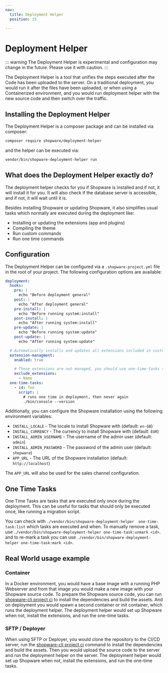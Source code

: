 ```yaml
---
nav:
  title: Deployment Helper
  position: 15

---
```


# Deployment Helper

::: warning
The Deployment Helper is experimental and configuration may change in the future. Please use it with caution.
:::

The Deployment Helper is a tool that unifies the steps executed after the Code has been uploaded to the server. On a traditional deployment, you would run it after the files have been uploaded, or when using a Containerized environment, and you would run deployment helper with the new source code and then switch over the traffic.

## Installing the Deployment Helper

The Deployment Helper is a composer package and can be installed via composer:

```bash
composer require shopware/deployment-helper
```

and the helper can be executed via:

```bash
vendor/bin/shopware-deployment-helper run
```

## What does the Deployment Helper exactly do?

The deployment helper checks for you if Shopware is installed and if not, it will install it for you. It will also check if the database server is accessible, and if not, it will wait until it is.

Besides installing Shopware or updating Shopware, it also simplifies usual tasks which normally are executed during the deployment like:

- Installing or updating the extensions (app and plugins)
- Compiling the theme
- Run custom commands
- Run one time commands

## Configuration

The Deployment Helper can be configured via a `.shopware-project.yml` file in the root of your project. The following configuration options are available:

```yaml
deployment:
  hooks:
    pre: |
      echo "Before deployment general"
    post: |
      echo "After deployment general"
    pre-install: |
      echo "Before running system:install"
    post-install: |
      echo "After running system:install"
    pre-update: |
      echo "Before running system:update"
    post-update: |
      echo "After running system:update"

  # Automatically installs and updates all extensions included in custom/plugins and custom/apps and composer
  extension-managment:
    enabled: true

    # These extensions are not managed, you should use one-time-tasks to manage them
    exclude_extensions:
      - Name
  one-time-tasks:
    - id: foo
      script: |
        # runs one time in deployment, then never again
        ./bin/console --version
```

Additionally, you can configure the Shopware installation using the following environment variables:

- `INSTALL_LOCALE` - The locale to install Shopware with (default: `en-GB`)
- `INSTALL_CURRENCY` - The currency to install Shopware with (default: `EUR`)
- `INSTALL_ADMIN_USERNAME` - The username of the admin user (default: `admin`)
- `INSTALL_ADMIN_PASSWORD` - The password of the admin user (default: `shopware`)
- `APP_URL` - The URL of the Shopware installation (default: `http://localhost`)

The `APP_URL` will also be used for the sales channel configuration.

## One Time Tasks

One Time Tasks are tasks that are executed only once during the deployment. This can be useful for tasks that should only be executed once, like running a migration script.

You can check with `./vendor/bin/shopware-deployment-helper  one-time-task:list` which tasks are executed and when. To manually remove a task, use `./vendor/bin/shopware-deployment-helper one-time-task:unmark <id>`.
and to re-mark a task you can use `./vendor/bin/shopware-deployment-helper one-time-task:mark <id>`.


## Real World usage example

### Container

In a Docker environment, you would have a base image with a running PHP Webserver and from that image you would make a new image with your Shopware source code. To prepare the Shopware source code, you can run [shopware-cli project ci](https://sw-cli.fos.gg) to install the dependencies and build the assets. And on deployment you would spawn a second container or init container, which runs the deployment helper. The deployment helper would set up Shopware when not, install the extensions, and run the one-time tasks.


### SFTP / Deployer

When using SFTP or Deployer, you would clone the repository to the CI/CD server, run the [shopware-cli project ci](https://sw-cli.fos.gg) command to install the dependencies and build the assets. Then you would upload the source code to the server and run the deployment helper on the server. The deployment helper would set up Shopware when not, install the extensions, and run the one-time tasks.
